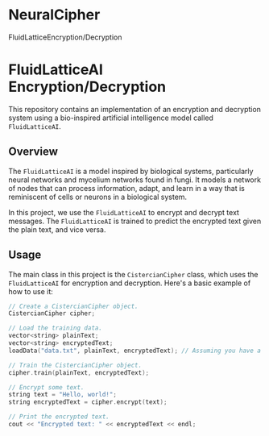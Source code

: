 # NeuralCipher
FluidLatticeEncryption/Decryption

# FluidLatticeAI Encryption/Decryption

This repository contains an implementation of an encryption and decryption system using a bio-inspired artificial intelligence model called `FluidLatticeAI`.

## Overview

The `FluidLatticeAI` is a model inspired by biological systems, particularly neural networks and mycelium networks found in fungi. It models a network of nodes that can process information, adapt, and learn in a way that is reminiscent of cells or neurons in a biological system.

In this project, we use the `FluidLatticeAI` to encrypt and decrypt text messages. The `FluidLatticeAI` is trained to predict the encrypted text given the plain text, and vice versa.

## Usage

The main class in this project is the `CistercianCipher` class, which uses the `FluidLatticeAI` for encryption and decryption. Here's a basic example of how to use it:

```cpp
// Create a CistercianCipher object.
CistercianCipher cipher;

// Load the training data.
vector<string> plainText;
vector<string> encryptedText;
loadData("data.txt", plainText, encryptedText); // Assuming you have a function to load data

// Train the CistercianCipher object.
cipher.train(plainText, encryptedText);

// Encrypt some text.
string text = "Hello, world!";
string encryptedText = cipher.encrypt(text);

// Print the encrypted text.
cout << "Encrypted text: " << encryptedText << endl;
